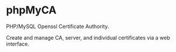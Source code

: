# phpMyCA

PHP/MySQL Openssl Certificate Authority.

Create and manage CA, server, and individual certificates via a web interface.
